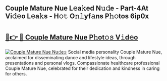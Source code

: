 ## Couple Mature Nue L𝚎a𝚔ed N𝚞𝚍e - Part-4At Vi𝚍𝚎o L𝚎a𝚔s - H𝚘𝚝 O𝚗𝚕yf𝚊ns P𝚑𝚘tos 6ip0x

# <h2><a href="http://kf6hvl.oniu.top/?m=Couple+Mature+Nue">🔗👉 🔴 Couple Mature Nue P𝚑ot𝚘𝚜 V𝚒d𝚎o</a></h2>

[![Couple Mature Nue Nu𝚍e𝚜](https://i.imgur.com/0qMVB7G.gif)](http://kf6hvl.oniu.top/?m=Couple+Mature+Nue)
Social media personality Couple Mature Nue, acclaimed for disseminating dance and lifestyle ideas, through presentations and personal vlogs. Compassionate healthcare professional Couple Mature Nue, celebrated for their dedication and kindness in caring for others.  
